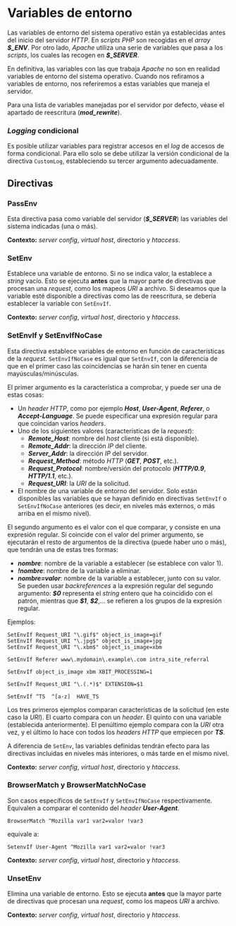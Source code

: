 # Variables de entorno

Las variables de entorno del sistema operativo están ya establecidas antes del inicio del servidor *HTTP*. En *scripts PHP* son recogidas en el *array* ***\$_ENV***. Por otro lado, *Apache* utiliza una serie de variables que pasa a los *scripts*, los cuales las recogen en ***\$_SERVER***.

En definitiva, las variables con las que trabaja *Apache* no son en realidad variables de entorno del sistema operativo. Cuando nos refiramos a variables de entorno, nos referiremos a estas variables que maneja el servidor.

Para una lista de variables manejadas por el servidor por defecto, véase el apartado de reescritura (***mod_rewrite***).

### *Logging* condicional

Es posible utilizar variables para registrar accesos en el *log* de accesos de forma condicional. Para ello solo se debe utilizar la versión condicional de la directiva `CustomLog`, estableciendo su tercer argumento adecuadamente.

## Directivas

### PassEnv

Esta directiva pasa como variable del servidor (***\$_SERVER***) las variables del sistema indicadas (una o más).

**Contexto:** *server config*, *virtual host*, directorio y *htaccess*.

### SetEnv

Establece una variable de entorno. Si no se indica valor, la establece a *string* vacío. Esto se ejecuta **antes** que la mayor parte de directivas que procesan una *request*, como los mapeos *URI* a archivo. Si deseamos que la variable esté disponible a directivas como las de reescritura, se debería establecer la variable con `SetEnvIf`.

**Contexto:** *server config*, *virtual host*, directorio y *htaccess*.

### SetEnvIf y SetEnvIfNoCase

Esta directiva establece variables de entorno en función de características de la *request*. `SetEnvIfNoCase` es igual que `SetEnvIf`, con la diferencia de que en el primer caso las coincidencias se harán sin tener en cuenta mayúsculas/minúsculas.

El primer argumento es la característica a comprobar, y puede ser una de estas cosas:

- Un *header HTTP*, como por ejemplo ***Host***, ***User-Agent***, ***Referer***, o ***Accept-Language***. Se puede especificar una expresión regular para que coincidan varios *headers*.
- Uno de los siguientes valores (características de la *request*):
    - ***Remote_Host***: nombre del *host* cliente (si está disponible).
    - ***Remote_Addr***: la dirección *IP* del cliente.
    - ***Server_Addr***:  la dirección *IP* del servidor.
    - ***Request_Method***: método *HTTP* (***GET***, ***POST***, etc.).
    - ***Request_Protocol***: nombre/versión del protocolo (***HTTP/0.9***, ***HTTP/1.1***, etc.).
    - ***Request_URI***: la *URI* de la solicitud.
- El nombre de una variable de entorno del servidor. Solo están disponibles las variables que se hayan definido en directivas `SetEnvIf` o `SetEnvIfNoCase` anteriores (es decir, en niveles más externos, o más arriba en el mismo nivel).

El segundo argumento es el valor con el que comparar, y consiste en una expresión regular. Si coincide con el valor del primer argumento, se ejecutarán el resto de argumentos de la directiva (puede haber uno o más), que tendrán una de estas tres formas:

- ***nombre***: nombre de la variable a establecer (se establece con valor 1).
- ***!nombre***: nombre de la variable a eliminar.
- ***nombre=valor***: nombre de la variable a establecer, junto con su valor. Se pueden usar *backreferences* a la expresión regular del segundo argumento: ***\$0*** representa el *string* entero que ha coincidido con el patrón, mientras que ***\$1***, ***\$2***,... se refieren a los grupos de la expresión regular.

Ejemplos:

```
SetEnvIf Request_URI "\.gif$" object_is_image=gif
SetEnvIf Request_URI "\.jpg$" object_is_image=jpg
SetEnvIf Request_URI "\.xbm$" object_is_image=xbm

SetEnvIf Referer www\.mydomain\.example\.com intra_site_referral

SetEnvIf object_is_image xbm XBIT_PROCESSING=1

SetEnvIf Request_URI "\.(.*)$" EXTENSION=$1

SetEnvIf ^TS  ^[a-z]  HAVE_TS
```

Los tres primeros ejemplos comparan características de la solicitud (en este caso la *URI*). El cuarto compara con un *header*. El quinto con una variable (establecida anteriormente). El penúltimo ejemplo compara con la *URI* otra vez, y el último lo hace con todos los *headers HTTP* que empiecen por ***TS***.

A diferencia de `SetEnv`, las variables definidas tendrán efecto para las directivas incluidas en niveles más interiores, o más tarde en el mismo nivel.

**Contexto:** *server config*, *virtual host*, directorio y *htaccess*.

### BrowserMatch y BrowserMatchNoCase

Son casos específicos de `SetEnvIf` y `SetEnvIfNoCase` respectivamente. Equivalen a comparar el contenido del *header* ***User-Agent***.

```
BrowserMatch ^Mozilla var1 var2=valor !var3
```

equivale a:

```
SetenvIf User-Agent ^Mozilla var1 var2=valor !var3
```

**Contexto:** *server config*, *virtual host*, directorio y *htaccess*.

### UnsetEnv

Elimina una variable de entorno. Esto se ejecuta **antes** que la mayor parte de directivas que procesan una *request*, como los mapeos *URI* a archivo.

**Contexto:** *server config*, *virtual host*, directorio y *htaccess*.
